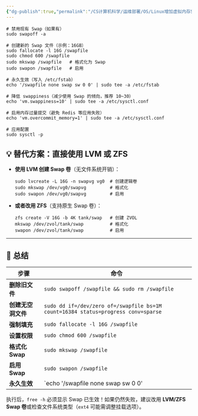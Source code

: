```yaml
---
{"dg-publish":true,"permalink":"/CS计算机科学/运维部署/OS/Linux增加虚拟内存Swapfile/","noteIcon":"","created":"2025-07-31T09:55:12.372+08:00","updated":"2025-06-18T17:33:48.000+08:00"}
---
```


```
# 禁用现有 Swap（如果有）
sudo swapoff -a

# 创建新的 Swap 文件（示例：16GB）
sudo fallocate -l 16G /swapfile
sudo chmod 600 /swapfile
sudo mkswap /swapfile   # 格式化为 Swap
sudo swapon /swapfile   # 启用

# 永久生效（写入 /etc/fstab）
echo '/swapfile none swap sw 0 0' | sudo tee -a /etc/fstab

# 降低 swappiness（减少使用 Swap 的倾向，推荐 10~30）
echo 'vm.swappiness=10' | sudo tee -a /etc/sysctl.conf

# 启用内存过量提交（避免 Redis 等应用失败）
echo 'vm.overcommit_memory=1' | sudo tee -a /etc/sysctl.conf

# 应用配置
sudo sysctl -p
```


## ​**​💡 替代方案：直接使用 LVM 或 ZFS​**​


- ​**​使用 LVM 创建 Swap 卷​**​（无文件系统开销）：
    
    ```
    sudo lvcreate -L 16G -n swapvg vg0  # 创建逻辑卷
    sudo mkswap /dev/vg0/swapvg         # 格式化
    sudo swapon /dev/vg0/swapvg         # 启用
    ```
    
- ​**​或者改用 ZFS​**​（支持原生 Swap 卷）：
    
    ```
    zfs create -V 16G -b 4K tank/swap   # 创建 ZVOL
    mkswap /dev/zvol/tank/swap          # 格式化
    swapon /dev/zvol/tank/swap          # 启用
    ```
    

---

## ​**​🚀 总结​**​

|步骤|命令|
|---|---|
|​**​删除旧文件​**​|`sudo swapoff /swapfile && sudo rm /swapfile`|
|​**​创建无空洞文件​**​|`sudo dd if=/dev/zero of=/swapfile bs=1M count=16384 status=progress conv=sparse`|
|​**​强制填充​**​|`sudo fallocate -l 16G /swapfile`|
|​**​设置权限​**​|`sudo chmod 600 /swapfile`|
|​**​格式化 Swap​**​|`sudo mkswap /swapfile`|
|​**​启用 Swap​**​|`sudo swapon /swapfile`|
|​**​永久生效​**​|`echo '/swapfile none swap sw 0 0'|

执行后，`free -h` 必须显示 Swap 已生效！如果仍然失败，建议改用 ​**​LVM/ZFS Swap 卷​**​ 或检查文件系统类型（`ext4` 可能需调整挂载选项）。